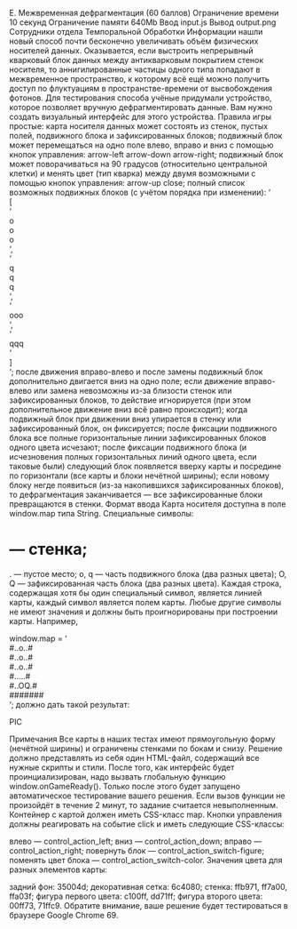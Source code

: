 E. Межвременная дефрагментация (60 баллов)
Ограничение времени	10 секунд
Ограничение памяти	640Mb
Ввод	input.js
Вывод	output.png
Сотрудники отдела Темпоральной Обработки Информации нашли новый способ почти бесконечно увеличивать объём физических носителей данных. Оказывается, если выстроить непрерывный кварковый блок данных между антикварковым покрытием стенок носителя, то аннигилированные частицы одного типа попадают в межвременное пространство, к которому всё ещё можно получить доступ по флуктуациям в пространстве-времени от высвобождения фотонов. Для тестирования способа учёные придумали устройство, которое позволяет вручную дефрагментировать данные. Вам нужно создать визуальный интерфейс для этого устройства.
Правила игры простые:
карта носителя данных может состоять из стенок, пустых полей, подвижного блока и зафиксированных блоков;
подвижный блок может перемещаться на одно поле влево, вправо и вниз с помощью кнопок управления: arrow-left arrow-down arrow-right;
подвижный блок может поворачиваться на 90 градусов (относительно центральной клетки) и менять цвет (тип кварка) между двумя возможными с помощью кнопок управления: arrow-up close;
полный список возможных подвижных блоков (с учётом порядка при изменении):
‘  
[  
    ‘  
    o  
    o  
    o  
    ‘,  
    ‘  
    q  
    q  
    q  
    ‘,  
    ‘  
    ooo  
    ‘,  
    ‘  
    qqq  
    ‘  
]  
‘;
после движения вправо-влево и после замены подвижный блок дополнительно двигается вниз на одно поле;
если движение вправо-влево или замена невозможны из-за близости стенок или зафиксированных блоков, то действие игнорируется (при этом дополнительное движение вниз всё равно происходит);
когда подвижный блок при движении вниз упирается в стенку или зафиксированный блок, он фиксируется;
после фиксации подвижного блока все полные горизонтальные линии зафиксированных блоков одного цвета исчезают;
после фиксации подвижного блока (и исчезновения полных горизонтальных линий одного цвета, если таковые были) следующий блок появляется вверху карты и посредине по горизонтали (все карты и блоки нечётной ширины);
если новому блоку негде появиться (из-за накопившихся зафиксированных блоков), то дефрагментация заканчивается — все зафиксированные блоки превращаются в стенки.
Формат ввода
Карта носителя доступна в поле window.map типа String.
Специальные символы:

# — стенка;
. — пустое место;
o, q — часть подвижного блока (два разных цвета);
O, Q — зафиксированная часть блока (два разных цвета).
Каждая строка, содержащая хотя бы один специальный символ, является линией карты, каждый символ является полем карты. Любые другие символы не имеют значения и должны быть проигнорированы при построении карты.
Например,

window.map = ‘  
    #..o..#  
    #..o..#  
    #..o..#  
    #.....#  
    #..OQ.#  
    #######  
‘;
должно дать такой результат:

PIC

Примечания
Все карты в наших тестах имеют прямоугольную форму (нечётной ширины) и ограничены стенками по бокам и снизу.
Решение должно представлять из себя один HTML-файл, содержащий все нужные скрипты и стили.
После того, как интерфейс будет проинциализирован, надо вызвать глобальную функцию window.onGameReady(). Только после этого будет запущено автоматическое тестирование вашего решения. Если вызов функции не произойдёт в течение 2 минут, то задание считается невыполненным.
Контейнер с картой должен иметь CSS-класс map.
Кнопки управления должны реагировать на событие click и иметь следующие CSS-классы:

влево — control_action_left;
вниз — control_action_down;
вправо — control_action_right;
повернуть блок — control_action_switch-figure;
поменять цвет блока — control_action_switch-color.
Значения цвета для разных элементов карты:

задний фон: 35004d;
декоративная сетка: 6c4080;
стенка: ffb971, ff7a00, ffa03f;
фигура первого цвета: c100ff, dd71ff;
фигура второго цвета: 00ff73, 71ffc9.
Обратите внимание, ваше решение будет тестироваться в браузере Google Chrome 69.
